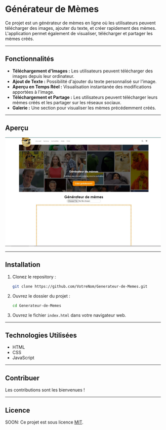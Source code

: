 # Générateur de Mèmes

Ce projet est un générateur de mèmes en ligne où les utilisateurs peuvent télécharger des images, ajouter du texte, et créer rapidement des mèmes. L'application permet également de visualiser, télécharger et partager les mèmes créés.

---

## Fonctionnalités

- **Téléchargement d'Images :** Les utilisateurs peuvent télécharger des images depuis leur ordinateur.
- **Ajout de Texte :** Possibilité d'ajouter du texte personnalisé sur l'image.
- **Aperçu en Temps Réel :** Visualisation instantanée des modifications apportées à l'image.
- **Téléchargement et Partage :** Les utilisateurs peuvent télécharger leurs mèmes créés et les partager sur les réseaux sociaux.
- **Galerie :** Une section pour visualiser les mèmes précédemment créés.

---

## Aperçu

![Générateur de Mèmes](memes.jpg)

---

## Installation

1. Clonez le repository :

    ```bash
    git clone https://github.com/VotreNom/Generateur-de-Memes.git
    ```

2. Ouvrez le dossier du projet :

    ```bash
    cd Generateur-de-Memes
    ```

3. Ouvrez le fichier `index.html` dans votre navigateur web.

---

## Technologies Utilisées

- HTML
- CSS
- JavaScript

---

## Contribuer

Les contributions sont les bienvenues !

---

## Licence

SOON: Ce projet est sous licence [MIT](LICENSE).
